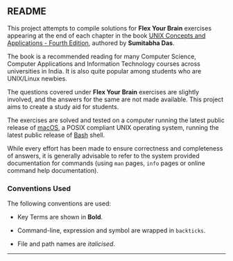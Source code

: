 ## README

This project attempts to compile solutions for **Flex Your Brain** exercises appearing at the end of each chapter in the book [UNIX Concepts and Applications - Fourth Edition][Book], authored by **Sumitabha Das**.

The book is a recommended reading for many Computer Science, Computer Applications and Information Technology courses across universities in India. It is also quite popular among students who are UNIX/Linux newbies.

The questions covered under **Flex Your Brain** exercises are slightly involved, and the answers for the same are not made available. This project aims to create a study aid for students.

The exercises are solved and tested on a computer running the latest public release of [macOS][macOS], a POSIX compliant UNIX operating system, running the latest public release of [Bash][Bash] shell.

While every effort has been made to ensure correctness and completeness of answers, it is generally advisable to refer to the system provided documentation for commands (using `man` pages, `info` pages or online command help documentation).

### Conventions Used

The following conventions are used:

-	Key Terms are shown in **Bold**.

-	Command-line, expression and symbol are wrapped in `backticks`.

-	File and path names are _italicised_.

[Book]:			http://mhhe.com/das/uca
[macOS]:			https://www.apple.com/macos/
[Bash]:			https://www.gnu.org/software/bash

---
